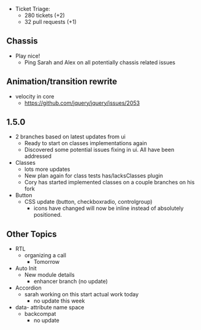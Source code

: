 * Ticket Triage:
  * 280 tickets (+2)
  * 32 pull requests (+1)

## Chassis
  * Play nice!
    * Ping Sarah and Alex on all potentially chassis related issues

## Animation/transition rewrite
  * velocity in core
    * https://github.com/jquery/jquery/issues/2053

## 1.5.0
  * 2 branches based on latest updates from ui
    * Ready to start on classes implementations again
    * Discovered some potential issues fixing in ui. All have been addressed
  * Classes
    * lots more updates
    * New plan again for class tests has/lacksClasses plugin
    * Cory has started implemented classes on a couple branches on his fork
  * Button
    * CSS update (button, checkboxradio, controlgroup)
      * icons have changed will now be inline instead of absolutely positioned.

## Other Topics
  * RTL
    * organizing a call
      * Tomorrow
  * Auto Init
    * New module details
      * enhancer branch (no update)
  * Accordion
    * sarah working on this start actual work today
      * no update this week
  * data- attribute name space
    * backcompat
      * no update
